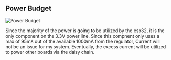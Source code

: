 ## Power Budget

![Power Budget](https://github.com/user-attachments/assets/23109ea8-9ecd-4a2a-92ff-b927bc8fe66d)









Since the majority of the power is going to be utilized by the esp32, it is the only component on the 3.3V power line. Since this compnent only uses a max of 95mA out of the available 1000mA from the regulator, Current will not be an issue for my system. Eventually, the excess current will be utilized to power other boards via the daisy chain.

